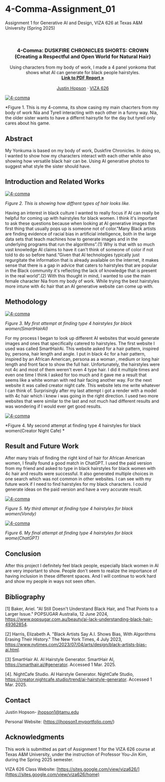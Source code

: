 # 4-Comma-Assignment_01
Assignment 1 for Generative AI and Design, VIZA 626 at Texas A&amp;M University (Spring 2025)

<!-- Improved compatibility of back to top link: See: https://github.com/othneildrew/Best-README-Template/pull/73 -->
<a id="readme-top"></a>

<!-- PROJECT SHIELDS -->
<!--
*** I'm using markdown "reference style" links for readability.
*** Reference links are enclosed in brackets [ ] instead of parentheses ( ).
*** See the bottom of this document for the declaration of the reference variables
*** for contributors-url, forks-url, etc. This is an optional, concise syntax you may use.
*** https://www.markdownguide.org/basic-syntax/#reference-style-links
-->




<!-- PROJECT LOGO -->
<br />
<div align="center">
  </a>

  <h3 align="center">4-Comma: DUSKFIRE CHRONICLES SHORTS: CROWN (Creating a Respectful and Open World for Natural Hair) </h3>

  <p align="center">
    Using characters from my body of work, I made a 4 panel yonkoma that shows what AI can generate for black people hairstyles.
    <br />
    <a href="https://github.com/jhopson822/4-comma-Assigment_01/blob/main/4_Comma__Duskfire_Chronicles_Shorts_CROWN-compressed.pdf"><strong>Link to PDF Report »</strong></a>
    <br />
    <br />
    <a href="https://website.com">Justin Hopson</a>
    &middot;
    <a href="https://sites.google.com/view/viza626/home">VIZA 626</a>
  </p>
</div>

[![4-comma][images-fig1]](https://example.com)

*Figure 1. This is my 4-comma, its show casing my main chacrters from my body of work Nia and Tyrell interacting with each other in a funny way. Nia, the older sister wants to have a differnt hairsytle for the day but tyrell only cares about his game.
<!-- Abstract -->
## Abstract
My Yonkuma is based on my body of work, Duskfire Chronicles. In doing so, I wanted to show how my characters interact with each other while also showing how versatile black hair can be. Using AI generative photos to suggest what style the sister should have. 


<!-- Introduction and Related Works -->
## Introduction and Related Works

[![4-comma][images-fig2]](https://example.com)

*Figure 2. This is showing how diffrent types of hair looks like.*



Having an interest in black culture I wanted to really focus if AI can really be helpful for coming up with hairstyles for black women. I think it's important to ask these questions because when looking at AI generative images the first thing that usually pops up is someone not of color."Many Black artists are finding evidence of racial bias in artificial intelligence, both in the large data sets that teach machines how to generate images and in the underlying programs that run the algorithms”.(1) Why is that with so much vast knowledge AI claims to have it can't think of someone of color if not told to do so before hand.“Given that AI technologies typically just regurgitate the information that is already available on the internet, it makes sense that there is a gap in advice that caters to hairstyles that are popular in the Black community it's reflecting the lack of knowledge that is present in the real world”.(2) With this thought in mind, I wanted to use the main female character Nia from my body of work. While trying the best hairstyles more intune with 4c hair that an AI generative website can come up with.



## Methodology
[![4-comma][images-fig3]](https://example.com)

*Figure 3. My first attempt at finding type 4 hairstyles for black women(SmartHairAI)*


For my process I began to look up different AI websites that would generate images and ones that specifically catered to hairstyles. The first website I used was called SmartHairAi. This website asked for a hair pattern, inspired by, persona, hair length and angle. I put in black 4c for a hair pattern, inspired by an African American,  persona as a woman , medium or long hair length and front face to show the full hair. Unfortunately, the hairstyles were not 4c and most of them weren't even 4 type hair. I did it multiple times and even one time I think I asked for too much and it gave me a result that seems like a white woman with red hair facing another way. For the next website it was called creator night cafe. This website lets me write whatever I can think of. Surprisingly after my last attempt i got a render with a model with 4c hair which i knew i was going in the right direction. I used two more websites that were similar to the last and not much had different results and was wondering if I would ever get good results. 


[![4-comma][images-fig4]](https://example.com)

*Figure 4.  My second attempt at finding type 4 hairstyles for black women(Creator Night Cafe) *


## Result and Future Work


After many trials of finding the right kind of hair for African American women, I finally found a good match in ChatGPT. I used the paid version from my friend and asked to type in black hairstyles for black women with 4c hair and results were successful. It also generated multiple choices in one search which was not common in other websites. I can see with my future work if I need to find hairstyles for my black characters. I could generate ideas on the paid version and have a very accurate result. 


[![4-comma][images-fig5]](https://example.com)

*Figure 5.  My third attempt at finding type 4 hairstyles for black women(Vondy)*

[![4-comma][images-fig6]](https://example.com)

*Figure 6.  My final attempt at finding type 4 hairstyles for black wome(ChatGPT)*




## Conclusion


After this project I definitely feel black people, especially black women in AI are very important to show. People don't seem to realize the importance of having inclusion in these different spaces. And I will continue to work hard and show my people in ways not seen often.


<!-- Bibliography -->
## Bibliography
[1] Baker, Ariel. "AI Still Doesn't Understand Black Hair, and That Points to a Larger Issue." POPSUGAR Australia, 12 June 2024, https://www.popsugar.com.au/beauty/ai-lack-understanding-black-hair-49362854.


[2] Harris, Elizabeth A. "Black Artists Say A.I. Shows Bias, With Algorithms Erasing Their History." The New York Times, 4 July 2023, https://www.nytimes.com/2023/07/04/arts/design/black-artists-bias-ai.html.


[3] SmartHair AI. AI Hairstyle Generator. SmartHair AI, https://smarthair.ai/#generator. Accessed 1 Mar. 2025.

[4]. NightCafe Studio. AI Hairstyle Generator. NightCafe Studio, https://creator.nightcafe.studio/trend/ai-hairstyle-generator. Accessed 1 Mar. 2025.




<!-- CONTACT -->
## Contact

Justin Hopson- jhopson1@tamu.edu

Personal Website: (https://jhopson1.myportfolio.com/)




<!-- ACKNOWLEDGMENTS -->
## Acknowledgments

This work is submitted as part of Assignment 1 for the VIZA 626 course at Texas A&M University, under the instruction of Professor You-Jin Kim, during the Spring 2025 semester.

VIZA 626 Class Website: [https://sites.google.com/view/viza626/](https://sites.google.com/view/viza626/home)

<!-- MARKDOWN LINKS & IMAGES -->
<!-- https://www.markdownguide.org/basic-syntax/#reference-style-links -->
[contributors-shield]: https://img.shields.io/github/contributors/othneildrew/Best-README-Template.svg?style=for-the-badge
[contributors-url]: https://github.com/othneildrew/Best-README-Template/graphs/contributors
[forks-shield]: https://img.shields.io/github/forks/othneildrew/Best-README-Template.svg?style=for-the-badge
[forks-url]: https://github.com/othneildrew/Best-README-Template/network/members
[stars-shield]: https://img.shields.io/github/stars/othneildrew/Best-README-Template.svg?style=for-the-badge
[stars-url]: https://github.com/othneildrew/Best-README-Template/stargazers
[issues-shield]: https://img.shields.io/github/issues/othneildrew/Best-README-Template.svg?style=for-the-badge
[issues-url]: https://github.com/othneildrew/Best-README-Template/issues
[license-shield]: https://img.shields.io/github/license/othneildrew/Best-README-Template.svg?style=for-the-badge
[license-url]: https://github.com/othneildrew/Best-README-Template/blob/master/LICENSE.txt
[linkedin-shield]: https://img.shields.io/badge/-LinkedIn-black.svg?style=for-the-badge&logo=linkedin&colorB=555
[linkedin-url]: https://linkedin.com/in/othneildrew
[product-screenshot]: images/screenshot.png
[images-fig1]: images/fig1.png
[images-fig2]: images/fig2.png
[images-fig3]: images/fig3.png
[images-fig4]: images/fig4.png
[images-fig5]: images/fig5.png
[images-fig6]: images/fig6.png
[Next.js]: https://img.shields.io/badge/next.js-000000?style=for-the-badge&logo=nextdotjs&logoColor=white
[Next-url]: https://nextjs.org/
[React.js]: https://img.shields.io/badge/React-20232A?style=for-the-badge&logo=react&logoColor=61DAFB
[React-url]: https://reactjs.org/
[Vue.js]: https://img.shields.io/badge/Vue.js-35495E?style=for-the-badge&logo=vuedotjs&logoColor=4FC08D
[Vue-url]: https://vuejs.org/
[Angular.io]: https://img.shields.io/badge/Angular-DD0031?style=for-the-badge&logo=angular&logoColor=white
[Angular-url]: https://angular.io/
[Svelte.dev]: https://img.shields.io/badge/Svelte-4A4A55?style=for-the-badge&logo=svelte&logoColor=FF3E00
[Svelte-url]: https://svelte.dev/
[Laravel.com]: https://img.shields.io/badge/Laravel-FF2D20?style=for-the-badge&logo=laravel&logoColor=white
[Laravel-url]: https://laravel.com
[Bootstrap.com]: https://img.shields.io/badge/Bootstrap-563D7C?style=for-the-badge&logo=bootstrap&logoColor=white
[Bootstrap-url]: https://getbootstrap.com
[JQuery.com]: https://img.shields.io/badge/jQuery-0769AD?style=for-the-badge&logo=jquery&logoColor=white
[JQuery-url]: https://jquery.com
